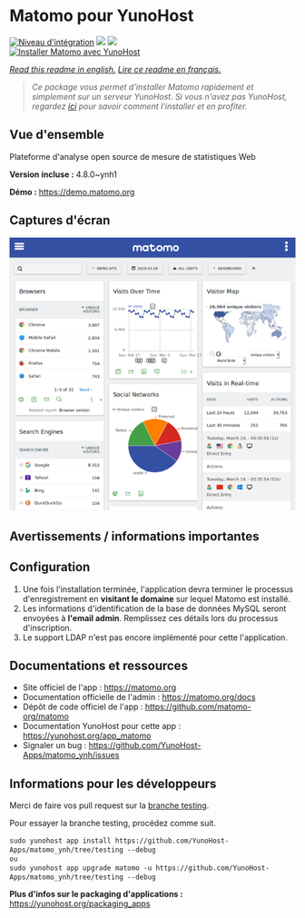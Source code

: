 # Matomo pour YunoHost

[![Niveau d'intégration](https://dash.yunohost.org/integration/matomo.svg)](https://dash.yunohost.org/appci/app/matomo) ![](https://ci-apps.yunohost.org/ci/badges/matomo.status.svg) ![](https://ci-apps.yunohost.org/ci/badges/matomo.maintain.svg)  
[![Installer Matomo avec YunoHost](https://install-app.yunohost.org/install-with-yunohost.svg)](https://install-app.yunohost.org/?app=matomo)

*[Read this readme in english.](./README.md)*
*[Lire ce readme en français.](./README_fr.md)*

> *Ce package vous permet d'installer Matomo rapidement et simplement sur un serveur YunoHost.
Si vous n'avez pas YunoHost, regardez [ici](https://yunohost.org/#/install) pour savoir comment l'installer et en profiter.*

## Vue d'ensemble

Plateforme d'analyse open source de mesure de statistiques Web

**Version incluse :** 4.8.0~ynh1

**Démo :** https://demo.matomo.org

## Captures d'écran

![](./doc/screenshots/screenshot.png)

## Avertissements / informations importantes

## Configuration

1. Une fois l'installation terminée, l'application devra terminer le processus d'enregistrement en **visitant le domaine** sur lequel Matomo est installé.
1. Les informations d'identification de la base de données MySQL seront envoyées à **l'email admin**. Remplissez ces détails lors du processus d'inscription.
1. Le support LDAP n'est pas encore implémenté pour cette l'application.

## Documentations et ressources

* Site officiel de l'app : https://matomo.org
* Documentation officielle de l'admin : https://matomo.org/docs
* Dépôt de code officiel de l'app : https://github.com/matomo-org/matomo
* Documentation YunoHost pour cette app : https://yunohost.org/app_matomo
* Signaler un bug : https://github.com/YunoHost-Apps/matomo_ynh/issues

## Informations pour les développeurs

Merci de faire vos pull request sur la [branche testing](https://github.com/YunoHost-Apps/matomo_ynh/tree/testing).

Pour essayer la branche testing, procédez comme suit.
```
sudo yunohost app install https://github.com/YunoHost-Apps/matomo_ynh/tree/testing --debug
ou
sudo yunohost app upgrade matomo -u https://github.com/YunoHost-Apps/matomo_ynh/tree/testing --debug
```

**Plus d'infos sur le packaging d'applications :** https://yunohost.org/packaging_apps